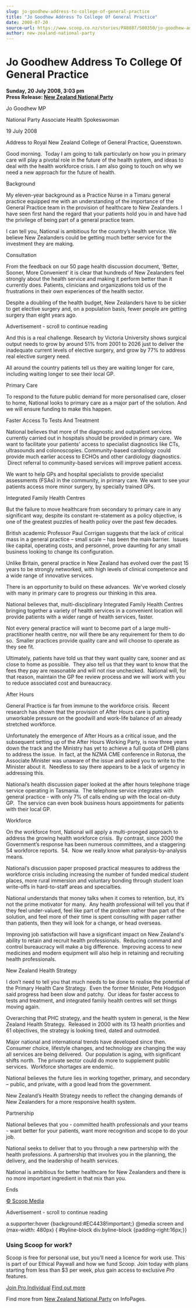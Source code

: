 ```yaml
---
slug: jo-goodhew-address-to-college-of-general-practice
title: "Jo Goodhew Address To College Of General Practice"
date: 2008-07-20
source-url: https://www.scoop.co.nz/stories/PA0807/S00350/jo-goodhew-address-to-college-of-general-practice.htm
author: new-zealand-national-party
---
```

Jo Goodhew Address To College Of General Practice
=================================================

**Sunday, 20 July 2008, 3:03 pm**  
**Press Release: [New Zealand National Party](https://info.scoop.co.nz/New_Zealand_National_Party)**

Jo Goodhew MP

National Party Associate Health Spokeswoman

19 July 2008

Address to Royal New Zealand College of General Practice, Queenstown.

Good morning.  Today I am going to talk particularly on how you in primary care will play a pivotal role in the future of the health system, and ideas to deal with the health workforce crisis. I am also going to touch on why we need a new approach for the future of health.

Background

My eleven-year background as a Practice Nurse in a Timaru general practice equipped me with an understanding of the importance of the General Practice team in the provision of healthcare to New Zealanders. I have seen first hand the regard that your patients hold you in and have had the privilege of being part of a general practice team.

I can tell you, National is ambitious for the country’s health service. We believe New Zealanders could be getting much better service for the investment they are making.

Consultation

From the feedback on our 50 page health discussion document, ‘Better, Sooner, More Convenient’ it is clear that hundreds of New Zealanders feel strongly about the health service and making it perform better than it currently does. Patients, clinicians and organizations told us of the frustrations in their own experiences of the health sector.

Despite a doubling of the health budget, New Zealanders have to be sicker to get elective surgery and, on a population basis, fewer people are getting surgery than eight years ago. 

Advertisement - scroll to continue reading





And this is a real challenge. Research by Victoria University shows surgical output needs to grow by around 51% from 2001 to 2026 just to deliver the inadequate current levels of elective surgery, and grow by 77% to address real elective surgery need.

All around the country patients tell us they are waiting longer for care, including waiting longer to see their local GP.

Primary Care

To respond to the future public demand for more personalised care, closer to home, National looks to primary care as a major part of the solution. And we will ensure funding to make this happen.

Faster Access To Tests And Treatment

National believes that more of the diagnostic and outpatient services currently carried out in hospitals should be provided in primary care.  We want to facilitate your patients’ access to specialist diagnostics like CTs, ultrasounds and colonoscopies. Community-based cardiology could provide much earlier access to ECHOs and other cardiology diagnostics.  Direct referral to community-based services will improve patient access.

We want to help GPs and hospital specialists to provide specialist assessments (FSAs) in the community, in primary care. We want to see your patients access more minor surgery, by specially trained GPs.

Integrated Family Health Centres

But the failure to move healthcare from secondary to primary care in any significant way, despite its constant re-statement as a policy objective, is one of the greatest puzzles of health policy over the past few decades.

British academic Professor Paul Corrigan suggests that the lack of critical mass in a general practice – small scale – has been the main barrier.  Issues like capital, operating costs, and personnel, prove daunting for any small business looking to change its configuration.

Unlike Britain, general practice in New Zealand has evolved over the past 15 years to be strongly networked, with high levels of clinical competence and a wide range of innovative services.

There is an opportunity to build on these advances.  We've worked closely with many in primary care to progress our thinking in this area.

National believes that, multi-disciplinary Integrated Family Health Centres bringing together a variety of health services in a convenient location will provide patients with a wider range of health services, faster.

Not every general practice will want to become part of a large multi-practitioner health centre, nor will there be any requirement for them to do so.  Smaller practices provide quality care and will choose to operate as they see fit.

Ultimately, patients have told us that they want quality care, sooner and as close to home as possible.  They also tell us that they want to know that the fees they pay are reasonable and will not rise unchecked.  National will, for that reason, maintain the GP fee review process and we will work with you to reduce associated cost and bureaucracy.

After Hours

General Practice is far from immune to the workforce crisis.  Recent research has shown that the provision of After Hours care is putting unworkable pressure on the goodwill and work-life balance of an already stretched workforce.

Unfortunately the emergence of After Hours as a critical issue, and the subsequent setting up of the After Hours Working Party, is now three years down the track and the Ministry has yet to achieve a full quota of DHB plans to address the issue.  In fact, at the NZMA CME conference in Rotorua, the Associate Minister was unaware of the issue and asked you to write to the Minister about it.  Needless to say there appears to be a lack of urgency in addressing this.

National’s health discussion paper looked at the after hours telephone triage service operating in Tasmania.  The telephone service integrates with general practice - with only 7% of calls ending up with the local on-duty GP.  The service can even book business hours appointments for patients with their local GP.

Workforce

On the workforce front, National will apply a multi-pronged approach to address the growing health workforce crisis.  By contrast, since 2000 the Government’s response has been numerous committees, and a staggering 54 workforce reports.  54.  Now we really know what paralysis-by-analysis means.

National’s discussion paper proposed practical measures to address the workforce crisis including increasing the number of funded medical student places, more rural immersion and voluntary bonding through student loan write-offs in hard-to-staff areas and specialties.  

National understands that money talks when it comes to retention, but, it’s not the prime motivator for many.  Any health professional will tell you that if they feel under-valued, feel like part of the problem rather than part of the solution, and feel more of their time is spent consulting with paper rather than patients, then they will look for a change, or head overseas.

Improving job satisfaction will have a significant impact on New Zealand's ability to retain and recruit health professionals.  Reducing command and control bureaucracy will make a big difference.  Improving access to new medicines and modern equipment will also help in retaining and recruiting health professionals.

New Zealand Health Strategy  

I don’t need to tell you that much needs to be done to realise the potential of the Primary Health Care Strategy.  Even the former Minister, Pete Hodgson said progress had been slow and patchy.  Our ideas for faster access to tests and treatment, and integrated family health centres will set things moving again.

Overarching that PHC strategy, and the health system in general, is the New Zealand Health Strategy.  Released in 2000 with its 13 health priorities and 61 objectives, the strategy is looking tired, dated and outmoded.

Major national and international trends have developed since then.  Consumer choice, lifestyle changes, and technology are changing the way all services are being delivered.  Our population is aging, with significant shifts north.  The private sector could do more to supplement public services.  Workforce shortages are endemic.

National believes the future lies in working together, primary, and secondary – public, and private, with a good lead from the government.

New Zealand’s Health Strategy needs to reflect the changing demands of New Zealanders for a more responsive health system.  

Partnership

  
National believes that you - committed health professionals and your teams - want better for your patients, want more recognition and scope to do your job.

National seeks to deliver that to you through a new partnership with the health professions. A partnership that involves you in the planning, the delivery, and the leadership of health services.

National is ambitious for better healthcare for New Zealanders and there is no more important ingredient in that mix than you.

Ends

[© Scoop Media](http://www.scoop.co.nz/about/terms.html)  

Advertisement - scroll to continue reading



a.supporter:hover {background:#EC4438!important;} @media screen and (max-width: 480px) { #byline-block div.byline-block {padding-right:16px;}}

### Using Scoop for work?

Scoop is free for personal use, but you’ll need a licence for work use. This is part of our Ethical Paywall and how we fund Scoop. Join today with plans starting from less than $3 per week, plus gain access to exclusive _Pro_ features.  
  
[Join Pro Individual](https://pro.scoop.co.nz/Individual/?from=ProIn24) [Find out more](https://pro.scoop.co.nz/using-scoop-for-work/?from=ProIn24)

Find more from [New Zealand National Party](https://info.scoop.co.nz/New_Zealand_National_Party) on InfoPages.